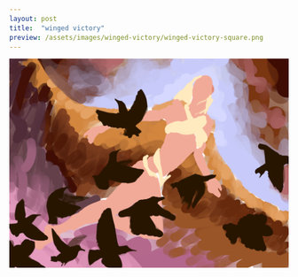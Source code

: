 ```yaml
---
layout: post
title:  "winged victory"
preview: /assets/images/winged-victory/winged-victory-square.png
---
```


![winged victory](/assets/images/winged-victory/winged-victory.png)
